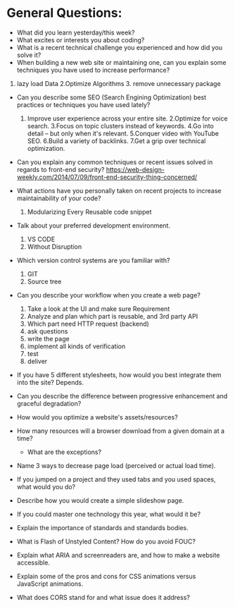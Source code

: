 # General Questions:

* What did you learn yesterday/this week?
* What excites or interests you about coding?
* What is a recent technical challenge you experienced and how did you solve it?
* When building a new web site or maintaining one, can you explain some techniques you have used to increase performance?
 1. lazy load Data 2.Optimize Algorithms 3. remove unnecessary package 
* Can you describe some SEO (Search Engining Optimization) best practices or techniques you have used lately?
  1. Improve user experience across your entire site.
  2.Optimize for voice search.
  3.Focus on topic clusters instead of keywords.
  4.Go into detail – but only when it's relevant.
  5.Conquer video with YouTube SEO.
  6.Build a variety of backlinks.
  7.Get a grip over technical optimization.
* Can you explain any common techniques or recent issues solved in regards to front-end security?
    https://web-design-weekly.com/2014/07/09/front-end-security-thing-concerned/
* What actions have you personally taken on recent projects to increase maintainability of your code?
  1. Modularizing Every Reusable code snippet
  
* Talk about your preferred development environment.
  1. VS CODE 
  2. Without Disruption

* Which version control systems are you familiar with?
  1. GIT 
  2. Source tree
  
* Can you describe your workflow when you create a web page?
  1. Take a look at the UI and make sure Requirement
  2. Analyze and plan which part is reusable, and 3rd party API
  3. Which part need HTTP request (backend)
  4. ask questions
  5. write the page
  6. implement all kinds of verification
  7. test
  8. deliver

* If you have 5 different stylesheets, how would you best integrate them into the site?
  Depends. 
  
* Can you describe the difference between progressive enhancement and graceful degradation?

* How would you optimize a website's assets/resources?
* How many resources will a browser download from a given domain at a time?
  * What are the exceptions?
* Name 3 ways to decrease page load (perceived or actual load time).
* If you jumped on a project and they used tabs and you used spaces, what would you do?
* Describe how you would create a simple slideshow page.
* If you could master one technology this year, what would it be?
* Explain the importance of standards and standards bodies.
* What is Flash of Unstyled Content? How do you avoid FOUC?
* Explain what ARIA and screenreaders are, and how to make a website accessible.
* Explain some of the pros and cons for CSS animations versus JavaScript animations.
* What does CORS stand for and what issue does it address?
